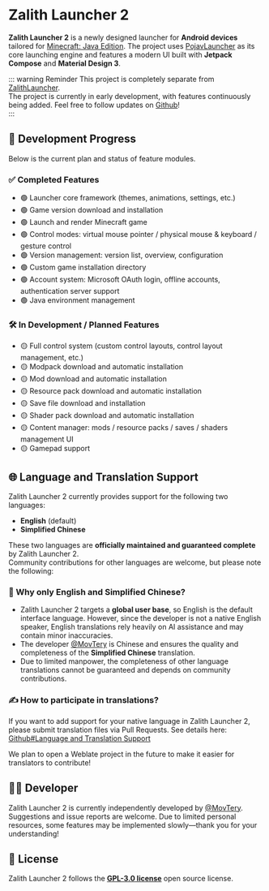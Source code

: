 # Zalith Launcher 2

**Zalith Launcher 2** is a newly designed launcher for **Android devices** tailored for [Minecraft: Java Edition](https://www.minecraft.net/). The project uses [PojavLauncher](https://github.com/PojavLauncherTeam/PojavLauncher/tree/v3_openjdk/app_pojavlauncher/src/main/jni) as its core launching engine and features a modern UI built with **Jetpack Compose** and **Material Design 3**.

::: warning Reminder
This project is completely separate from [ZalithLauncher](en/docs/projects/zl1).  
The project is currently in early development, with features continuously being added. Feel free to follow updates on [Github](https://github.com/ZalithLauncher/ZalithLauncher2)!  
:::

## 📅 Development Progress

Below is the current plan and status of feature modules.

### ✅ Completed Features

* 🟢 Launcher core framework (themes, animations, settings, etc.)  
* 🟢 Game version download and installation  
* 🟢 Launch and render Minecraft game  
* 🟢 Control modes: virtual mouse pointer / physical mouse & keyboard / gesture control  
* 🟢 Version management: version list, overview, configuration  
* 🟢 Custom game installation directory  
* 🟢 Account system: Microsoft OAuth login, offline accounts, authentication server support  
* 🟢 Java environment management  

### 🛠️ In Development / Planned Features

* 🟡 Full control system (custom control layouts, control layout management, etc.)  
* 🟡 Modpack download and automatic installation  
* 🟡 Mod download and automatic installation  
* 🟡 Resource pack download and automatic installation  
* 🟡 Save file download and installation  
* 🟡 Shader pack download and automatic installation  
* 🟡 Content manager: mods / resource packs / saves / shaders management UI  
* 🟡 Gamepad support  

## 🌐 Language and Translation Support

Zalith Launcher 2 currently provides support for the following two languages:

* **English** (default)  
* **Simplified Chinese**  

These two languages are **officially maintained and guaranteed complete** by Zalith Launcher 2.  
Community contributions for other languages are welcome, but please note the following:

### 📌 Why only English and Simplified Chinese?

* Zalith Launcher 2 targets a **global user base**, so English is the default interface language. However, since the developer is not a native English speaker, English translations rely heavily on AI assistance and may contain minor inaccuracies.  
* The developer [@MovTery](https://github.com/MovTery) is Chinese and ensures the quality and completeness of the **Simplified Chinese** translation.  
* Due to limited manpower, the completeness of other language translations cannot be guaranteed and depends on community contributions.

### ✍️ How to participate in translations?

If you want to add support for your native language in Zalith Launcher 2, please submit translation files via Pull Requests. See details here:  
[Github#Language and Translation Support](https://github.com/ZalithLauncher/ZalithLauncher2/blob/main/README_ZH_CN.md#-%E8%AF%AD%E8%A8%80%E4%B8%8E%E7%BF%BB%E8%AF%91%E6%94%AF%E6%8C%81)

We plan to open a Weblate project in the future to make it easier for translators to contribute!

## 👨‍💻 Developer

Zalith Launcher 2 is currently independently developed by [@MovTery](https://github.com/MovTery).  
Suggestions and issue reports are welcome. Due to limited personal resources, some features may be implemented slowly—thank you for your understanding!

## 📜 License

Zalith Launcher 2 follows the **[GPL-3.0 license](https://github.com/ZalithLauncher/ZalithLauncher2/blob/main/LICENSE)** open source license.

